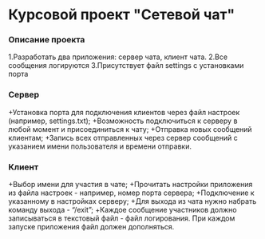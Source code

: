 # Курсовой проект "Сетевой чат"

###  Описание проекта ###

1.Разработать два приложения: сервер чата, клиент чата.
2.Все сообщения логируются
3.Присутствует файл settings с установками порта

###  Сервер ###
+Установка порта для подключения клиентов через файл настроек (например, settings.txt);
+Возможность подключиться к серверу в любой момент и присоединиться к чату;
+Отправка новых сообщений клиентам;
+Запись всех отправленных через сервер сообщений с указанием имени пользователя и времени отправки.

### Клиент ###
+Выбор имени для участия в чате;
+Прочитать настройки приложения из файла настроек - например, номер порта сервера;
+Подключение к указанному в настройках серверу;
+Для выхода из чата нужно набрать команду выхода - “/exit”;
+Каждое сообщение участников должно записываться в текстовый файл - файл логирования. При каждом запуске приложения файл должен дополняться.
